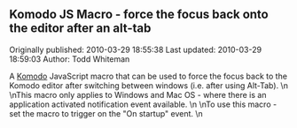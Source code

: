 ## Komodo JS Macro - force the focus back onto the editor after an alt-tab 
Originally published: 2010-03-29 18:55:38 
Last updated: 2010-03-29 18:59:03 
Author: Todd Whiteman 
 
A [Komodo](http://www.activestate.com/komodo) JavaScript macro that can be used to force the focus back to the Komodo editor after switching between windows (i.e. after using Alt-Tab).\n\nThis macro only applies to Windows and Mac OS - where there is an application activated notification event available.\n\nTo use this macro - set the macro to trigger on the "On startup" event.\n